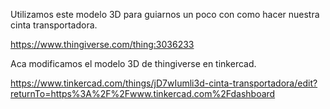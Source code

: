 Utilizamos este modelo 3D para guiarnos un poco con como hacer nuestra cinta transportadora.

https://www.thingiverse.com/thing:3036233

Aca modificamos el modelo 3D de thingiverse en tinkercad.

https://www.tinkercad.com/things/jD7wIumli3d-cinta-transportadora/edit?returnTo=https%3A%2F%2Fwww.tinkercad.com%2Fdashboard
